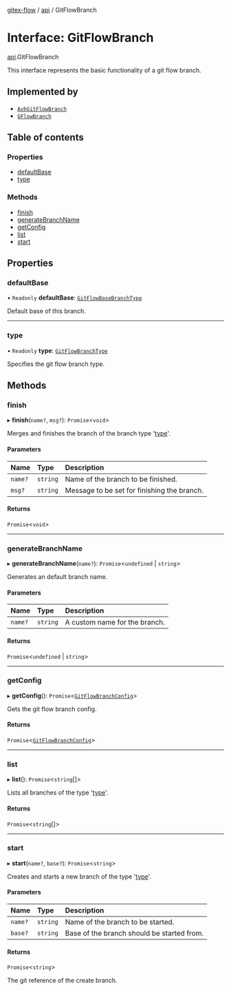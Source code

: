 [gitex-flow](../README.md) / [api](../modules/api.md) / GitFlowBranch

# Interface: GitFlowBranch

[api](../modules/api.md).GitFlowBranch

This interface represents the basic functionality of a git flow branch.

## Implemented by

- [`AvhGitFlowBranch`](../classes/avh.AvhGitFlowBranch.md)
- [`GFlowBranch`](../classes/gflow.GFlowBranch.md)

## Table of contents

### Properties

- [defaultBase](api.GitFlowBranch.md#defaultbase)
- [type](api.GitFlowBranch.md#type)

### Methods

- [finish](api.GitFlowBranch.md#finish)
- [generateBranchName](api.GitFlowBranch.md#generatebranchname)
- [getConfig](api.GitFlowBranch.md#getconfig)
- [list](api.GitFlowBranch.md#list)
- [start](api.GitFlowBranch.md#start)

## Properties

### defaultBase

• `Readonly` **defaultBase**: [`GitFlowBaseBranchType`](../modules/api.md#gitflowbasebranchtype)

Default base of this branch.

___

### type

• `Readonly` **type**: [`GitFlowBranchType`](../modules/api.md#gitflowbranchtype)

Specifies the git flow branch type.

## Methods

### finish

▸ **finish**(`name?`, `msg?`): `Promise`<`void`\>

Merges and finishes the branch of the branch type '[type](api.GitFlowBranch.md#type)'.

#### Parameters

| Name | Type | Description |
| :------ | :------ | :------ |
| `name?` | `string` | Name of the branch to be finished. |
| `msg?` | `string` | Message to be set for finishing the branch. |

#### Returns

`Promise`<`void`\>

___

### generateBranchName

▸ **generateBranchName**(`name?`): `Promise`<`undefined` \| `string`\>

Generates an default branch name.

#### Parameters

| Name | Type | Description |
| :------ | :------ | :------ |
| `name?` | `string` | A custom name for the branch. |

#### Returns

`Promise`<`undefined` \| `string`\>

___

### getConfig

▸ **getConfig**(): `Promise`<[`GitFlowBranchConfig`](api.GitFlowBranchConfig.md)\>

Gets the git flow branch config.

#### Returns

`Promise`<[`GitFlowBranchConfig`](api.GitFlowBranchConfig.md)\>

___

### list

▸ **list**(): `Promise`<`string`[]\>

Lists all branches of the type '[type](api.GitFlowBranch.md#type)'.

#### Returns

`Promise`<`string`[]\>

___

### start

▸ **start**(`name?`, `base?`): `Promise`<`string`\>

Creates and starts a new branch of the type '[type](api.GitFlowBranch.md#type)'.

#### Parameters

| Name | Type | Description |
| :------ | :------ | :------ |
| `name?` | `string` | Name of the branch to be started. |
| `base?` | `string` | Base of the branch should be started from. |

#### Returns

`Promise`<`string`\>

The git reference of the create branch.

